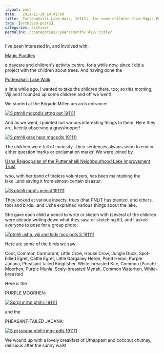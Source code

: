 ```yaml
---
layout: post
date:	2011-11-19 14:41:00
title:  Puttenahalli Lake Walk, 191111, for some children from Magic Puddles.
tags: [archived-posts]
categories: archives
permalink: /:categories/:year/:month/:day/:title/
---
```

I've been interested in, and involved with,

<a href="http://magicpuddles.com/"> Magic Puddles </a>

a daycare and children's activity centre, for a while now, since I did a project with the children about trees. And having done the 

<a href="https://picasaweb.google.com/105920205321340683450/PuttenahalliLakeWalk12Nov2011?authkey=Gv1sRgCLHm-t-Th5WlEg"> Puttenahalli Lake Walk </a>

a little while ago, I wanted to take the children there, too; so this morning, Viji and I rounded up some children and off we went!

We started at the Brigade Millenium arch entrance:

<a href="http://s1142.photobucket.com/albums/n602/Deepapctrsglr/?action=view&amp;current=IMG_2303-1.jpg" target="_blank"><img src="http://i1142.photobucket.com/albums/n602/Deepapctrsglr/IMG_2303-1.jpg" border="0" alt="S ptnhli mgcpdls sttng out 191111"></a>

And as we went, I pointed out various interesting things to them. Here they are, keenly observing a grasshopper! 

<a href="http://s1142.photobucket.com/albums/n602/Deepapctrsglr/?action=view&amp;current=IMG_2304-1.jpg" target="_blank"><img src="http://i1142.photobucket.com/albums/n602/Deepapctrsglr/IMG_2304-1.jpg" border="0" alt="S ptnhli grss hppr mgcpdls 191111"></a>

The children were full of curiosity...their sentences always seem to end in either question marks or exclamation marks! We were joined by 

<a href="https://sites.google.com/site/puttenahallilakeonline/"> Usha Rajagopalan of the Puttenahalli Neighbourhood Lake Improvement Trust </a>

who, with her band of tireless volunteers, has been maintaining the lake...and saving it from almost-certain disaster.

<a href="http://s1142.photobucket.com/albums/n602/Deepapctrsglr/?action=view&amp;current=IMG_2305.jpg" target="_blank"><img src="http://i1142.photobucket.com/albums/n602/Deepapctrsglr/IMG_2305.jpg" border="0" alt="S ptnhli mpdls pencil 191111"></a>

They looked at various insects, trees (that PNLIT has planted, and others, too) and birds...and Usha explained various things about the lake.


She gave each child a pencil to write or sketch with (several of the children were already writing down what they saw, or sketching it!), and I asked everyone to pose for a group photo:

<a href="http://s1142.photobucket.com/albums/n602/Deepapctrsglr/?action=view&amp;current=IMG_2306-1.jpg" target="_blank"><img src="http://i1142.photobucket.com/albums/n602/Deepapctrsglr/IMG_2306-1.jpg" border="0" alt="ptnhli usha, viji and kids mgc pdls S 191111"></a>

Here are some of the birds we saw:

Coot, Common
Cormorant, Little
Crow, House
Crow, Jungle
Duck, Spot-billed
Egret, Cattle
Egret, Little
Garganey
Heron, Pond
Heron, Purple
Jacana, Pheasant-tailed
Kingfisher, White-breasted
Kite, Common (Pariah)
Moorhen, Purple
Munia, Scaly-breasted
Mynah, Common
Waterhen, White-breasted

Here is the 

PURPLE MOORHEN:

<a href="http://s1142.photobucket.com/albums/n602/Deepapctrsglr/?action=view&amp;current=IMG_2311-1.jpg" target="_blank"><img src="http://i1142.photobucket.com/albums/n602/Deepapctrsglr/IMG_2311-1.jpg" border="0" alt="Sprpl mrhn ptnhli 191111"></a>

and the 

PHEASANT-TAILED JACANA:

<a href="http://s1142.photobucket.com/albums/n602/Deepapctrsglr/?action=view&amp;current=IMG_2309-1.jpg" target="_blank"><img src="http://i1142.photobucket.com/albums/n602/Deepapctrsglr/IMG_2309-1.jpg" border="0" alt="S pt jacana ptnhli mgc pdls 191111"></a>

We wound up with a lovely breakfast of Uthappam and coconut chutney, delicious after the sunny walk!
